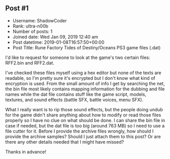 ## Post #1
- Username: ShadowCoder
- Rank: ultra-n00b
- Number of posts: 1
- Joined date: Wed Jan 09, 2019 12:40 am
- Post datetime: 2019-01-08T16:57:50+00:00
- Post Title: Rune Factory Tides of Destiny/Oceans PS3 game files (.dat)

I'd like to request for someone to look at the game's two certain files: RFF2.bin and RFF2.dat.

I've checked these files myself using a hex editor but none of the texts are readable, so I'm pretty sure it's encrypted but I don't know what kind of encryption is used. From the small amount of info I get by searching the net, the bin file most likely contains mapping information for the dubbing and file names while the dat file contains stuff like the game script, models, textures, and sound effects (battle SFX, battle voices, menu SFX).

What I really want is to rip those sound effects, but the people doing undub for the game didn't share anything about how to modify or read those files properly so I have no clue on what should be done. I can share the bin file in case if needed, but the dat file is too big (around 763 MB) so I need to use a file cutter for it. Before I provide the archive files wrongly, how should I provide the archive samples? Should I just attach them to this post? Or are there any other details needed that I might have missed?

Thanks in advance!
